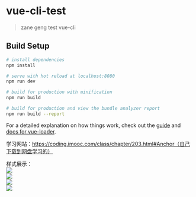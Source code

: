 # vue-cli-test

> zane geng test vue-cli

## Build Setup

``` bash
# install dependencies
npm install

# serve with hot reload at localhost:8080
npm run dev

# build for production with minification
npm run build

# build for production and view the bundle analyzer report
npm run build --report
```

For a detailed explanation on how things work, check out the [guide](http://vuejs-templates.github.io/webpack/) and [docs for vue-loader](http://vuejs.github.io/vue-loader).

学习网站：https://coding.imooc.com/class/chapter/203.html#Anchor（自己下载到网盘学习的）

样式展示：<br />
<img src="https://github.com/ZaneGeng/vue-cli-test-one/blob/master/%E5%9B%BE%E7%89%87%E4%BB%8B%E7%BB%8D/1.jpg?raw=true"/><br />
<img src="https://github.com/ZaneGeng/vue-cli-test-one/blob/master/%E5%9B%BE%E7%89%87%E4%BB%8B%E7%BB%8D/2.jpg?raw=true"/><br />
<img src="https://github.com/ZaneGeng/vue-cli-test-one/blob/master/%E5%9B%BE%E7%89%87%E4%BB%8B%E7%BB%8D/3.jpg?raw=true"/><br />
<img src="https://github.com/ZaneGeng/vue-cli-test-one/blob/master/%E5%9B%BE%E7%89%87%E4%BB%8B%E7%BB%8D/4.jpg?raw=true"/><br />